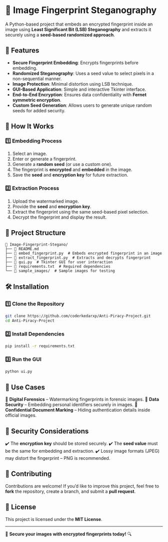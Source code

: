 # 🔐 Image Fingerprint Steganography

A Python-based project that embeds an encrypted fingerprint inside an image using **Least Significant Bit (LSB) Steganography** and extracts it securely using a **seed-based randomized approach**.

## 🚀 Features
- **Secure Fingerprint Embedding**: Encrypts fingerprints before embedding.
- **Randomized Steganography**: Uses a seed value to select pixels in a non-sequential manner.
- **Image Protection**: Minimal distortion using LSB technique.
- **GUI-Based Application**: Simple and interactive Tkinter interface.
- **End-to-End Encryption**: Ensures data confidentiality with **Fernet symmetric encryption**.
- **Custom Seed Generation**: Allows users to generate unique random seeds for added security.

## 📌 How It Works
### 1️⃣ Embedding Process
1. Select an image.
2. Enter or generate a fingerprint.
3. Generate a **random seed** (or use a custom one).
4. The fingerprint is **encrypted** and **embedded** in the image.
5. Save the **seed** and **encryption key** for future extraction.

### 2️⃣ Extraction Process
1. Upload the watermarked image.
2. Provide the **seed** and **encryption key**.
3. Extract the fingerprint using the same seed-based pixel selection.
4. Decrypt the fingerprint and display the result.

## 📂 Project Structure
```
📁 Image-Fingerprint-Stegano/
├── 📜 README.md
├── 📜 embed_fingerprint.py  # Embeds encrypted fingerprint in an image
├── 📜 extract_fingerprint.py  # Extracts and decrypts fingerprint
├── 📜 gui.py  # Tkinter GUI for user interaction
├── 📜 requirements.txt  # Required dependencies
└── 📂 sample_images/  # Sample images for testing
```

## 🛠 Installation
### 1️⃣ Clone the Repository
```bash
git clone https://github.com/coderkedarxp/Anti-Piracy-Project.git
cd Anti-Piracy-Project
```

### 2️⃣ Install Dependencies
```bash
pip install -r requirements.txt
```

### 3️⃣ Run the GUI
```bash
python ui.py
```

## 🎯 Use Cases
🔹 **Digital Forensics** – Watermarking fingerprints in forensic images.
🔹 **Data Security** – Embedding personal identifiers securely in images.
🔹 **Confidential Document Marking** – Hiding authentication details inside official images.

## 🔐 Security Considerations
✔️ The **encryption key** should be stored securely.
✔️ The **seed value** must be the same for embedding and extraction.
✔️ Lossy image formats (JPEG) may distort the fingerprint – PNG is recommended.

## 🤝 Contributing
Contributions are welcome! If you’d like to improve this project, feel free to **fork** the repository, create a branch, and submit a **pull request**.

## 📜 License
This project is licensed under the **MIT License**.

---
🚀 **Secure your images with encrypted fingerprints today!** 🔍

